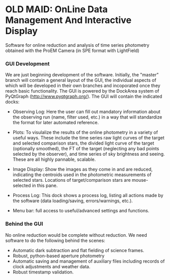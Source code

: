 # OLD MAID: OnLine Data Management And Interactive Display
Software for online reduction and analysis of time series photometry obtained with the ProEM Camera (in SPE format with LightField)

### GUI Development

We are just beginning development of the software.  Initially, the "master" branch will contain a general layout of the GUI, the individual aspects of which will be developed in their own branches and incoporated once they reach basic functionality.  The GUI is powered by the DockArea system of PyQtGraph (http://www.pyqtgraph.org/).  The GUI will contain the indicated docks:

 - Observing Log: Here the user can fill out mandatory information about the observing run (name, filter used, etc.) in a way that will standardize the format for later automated reference.

 - Plots: To visulalize the results of the online photometry in a variety of useful ways.  These include the time series raw light curves of the target and selected comparison stars, the divided light curve of the target (optionally smoothed), the FT of the target (neglecting any bad points selected by the observer), and time series of sky brightness and seeing.  These are all highly pannable, scalable.
 
- Image Display: Show the images as they come in and are reduced, indicating the centroids used in the photometric measurements of selected stars. Locations of target/comparison stars are mouse-selected in this pane.

- Process Log: This dock shows a process log, listing all actions made by the software (data loading/saving, errors/warnings, etc.).

- Menu bar: full access to useful/advanced settings and functions.

### Behind the GUI

No online reduction would be complete without reduction.  We need software to do the following behind the scenes:

- Automatic dark subtraction and flat fielding of science frames.
- Robust, python-based aperture photometry
- Automatic saving and management of auxiliary files including records of clock adjustments and weather data.
- Robust timestamp validation.

